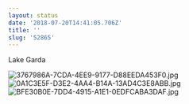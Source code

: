 ```yaml
---
layout: status
date: '2018-07-20T14:41:05.706Z'
title: ''
slug: '52865'
---
```

Lake Garda


![3767986A-7CDA-4EE9-9177-D88EEDA453F0.jpg](http://share.hartl.co/micro/3767986A-7CDA-4EE9-9177-D88EEDA453F0.jpg)
![0A1C3E5F-D3E2-4AA4-B14A-13AD4C3E8ABB.jpg](http://share.hartl.co/micro/0A1C3E5F-D3E2-4AA4-B14A-13AD4C3E8ABB.jpg)
![BFE30B0E-7DD4-4915-A1E1-0EDFCABA3DAF.jpg](http://share.hartl.co/micro/BFE30B0E-7DD4-4915-A1E1-0EDFCABA3DAF.jpg)
